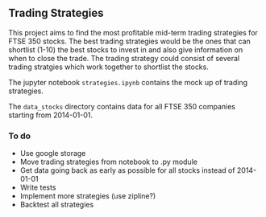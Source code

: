 ## Trading Strategies

This project aims to find the most profitable mid-term trading strategies for FTSE 350 stocks. The best trading strategies would be the ones that can shortlist (1-10) the best stocks to invest in and also give information on when to close the trade. The trading strategy could consist of several trading stratgies which work together to shortlist the stocks.

The jupyter notebook `strategies.ipynb` contains the mock up of trading strategies. 

The `data_stocks` directory contains data for all FTSE 350 companies starting from 2014-01-01.

### To do
- Use google storage
- Move trading strategies from notebook to .py module
- Get data going back as early as possible for all stocks instead of 2014-01-01
- Write tests
- Implement more strategies (use zipline?)
- Backtest all strategies




